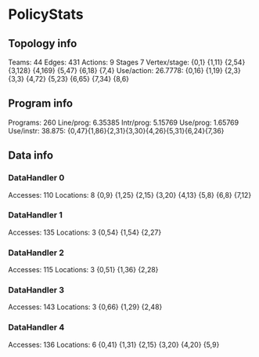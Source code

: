 # PolicyStats
## Topology info
Teams:		44
Edges:		431
Actions:	9
Stages		7
Vertex/stage:	{0,1} {1,11} {2,54} {3,128} {4,169} {5,47} {6,18} {7,4} 
Use/action:	26.7778: {0,16} {1,19} {2,3} {3,3} {4,72} {5,23} {6,65} {7,34} {8,6} 

## Program info
Programs:	260
Line/prog:	6.35385
Intr/prog:	5.15769
Use/prog:	1.65769
Use/instr:	38.875: {0,47}{1,86}{2,31}{3,30}{4,26}{5,31}{6,24}{7,36}

## Data info

### DataHandler 0
Accesses:	110
Locations:	8
{0,9} {1,25} {2,15} {3,20} {4,13} {5,8} {6,8} {7,12} 

### DataHandler 1
Accesses:	135
Locations:	3
{0,54} {1,54} {2,27} 

### DataHandler 2
Accesses:	115
Locations:	3
{0,51} {1,36} {2,28} 

### DataHandler 3
Accesses:	143
Locations:	3
{0,66} {1,29} {2,48} 

### DataHandler 4
Accesses:	136
Locations:	6
{0,41} {1,31} {2,15} {3,20} {4,20} {5,9} 